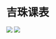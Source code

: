 # 吉珠课表
![](https://github.com/EsauLu/CourseTable/tree/master/raw/master/Screenshot01.png)
![](https://github.com/EsauLu/CourseTable/tree/master/raw/master/Screenshot02.png)
